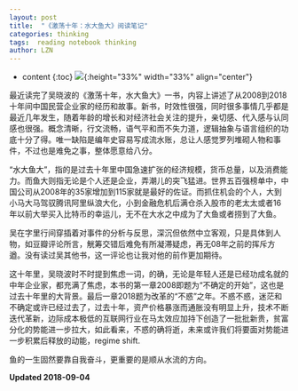 ```yaml
---
layout: post
title:  "《激荡十年：水大鱼大》阅读笔记"
categories: thinking
tags:  reading notebook thinking 
author: LZN
---
```


* content
{:toc}
![](https://ws1.sinaimg.cn/large/73ebdc71ly1fuygxfm5kuj20u0179wy5.jpg){:height="33%" width="33%" align="center"}

最近读完了吴晓波的《激荡十年，水大鱼大》一书，内容上讲述了从2008到2018十年间中国民营企业家的经历和故事。新书，时效性很强，同时很多事情几乎都是最近几年发生，随着年龄的增长和对经济社会关注的提升，亲切感、代入感与认同感也很强。概念清晰，行文流畅，语气平和而不失力道，逻辑抽象与语言组织的功底十分了得。唯一缺陷是编年史容易写成流水账，总让人感觉罗列堆砌人物和事件，不过也是难免之事，整体愿意给八分。

“水大鱼大”，指的是过去十年里中国急速扩张的经济规模，货币总量，以及消费能力。而鱼大则指无论是个人还是企业，弄潮儿的突飞猛进。世界五百强榜单中，中国公司从2008年的35家增加到115家就是最好的佐证。而抓住机会的个人，大到小马大马驾驭腾讯阿里纵浪大化，小到金融危机后满仓杀入股市的老太太或者16年以前大举买入比特币的幸运儿，无不在大水之中成为了大鱼或者捞到了大鱼。

吴在字里行间穿插着对事件的分析与反思，深沉但依然中立客观，只是具体到人物，如豆瓣评论所言，觥筹交错后难免有所凝滞疑虑，再无08年之前的挥斥方遒。没有读过吴其他书，这一评论也让我对他的前作更加期待。

这十年里，吴晓波时不时提到焦虑一词，的确，无论是年轻人还是已经功成名就的中年企业家，都充满了焦虑，本书的第一章2008即题为“不确定的开始”，这也是过去十年里的大背景。最后一章2018题为改革的“不惑”之年。不惑不惑，迷茫和不确定或许已经过去了，过去十年，资产价格暴涨而通胀没有明显上升，技术不断迭代革新，边际成本极低的互联网行业在马太效应加持下创造了一批批新贵，贫富分化的势能进一步拉大，如此看来，不惑的确将逝，未来或许我们将要面对势能进一步积累后释放的动能，regime shift.

鱼的一生固然要靠自我奋斗，更重要的是顺从水流的方向。

**Updated 2018-09-04**
